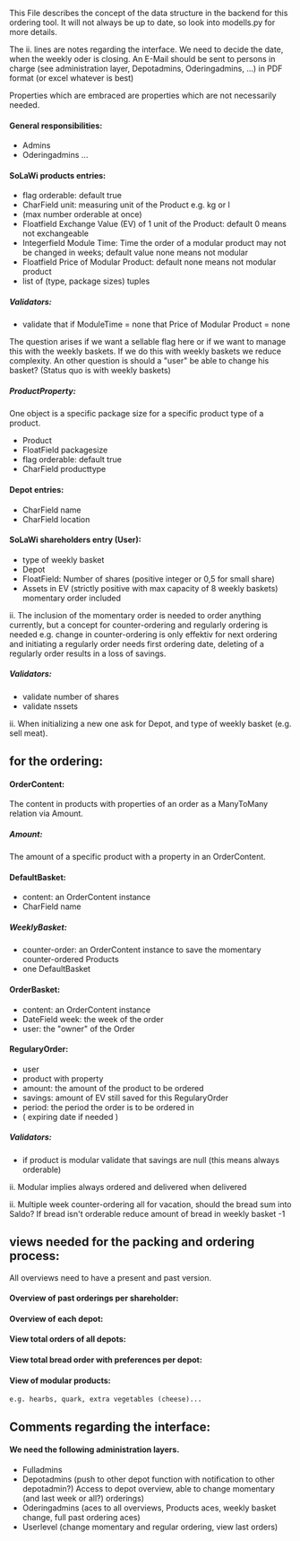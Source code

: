 This File describes the concept of the data structure in the backend for this ordering tool.
It will not always be up to date, so look into modells.py for more details.

The ii. lines are notes regarding the interface.
We need to decide the date, when the weekly oder is closing.
An E-Mail should be sent to persons in charge (see administration layer, Depotadmins, Oderingadmins, ...) in PDF format (or excel whatever is best)

Properties which are embraced are properties which are not necessarily needed.

#### General responsibilities:
- Admins
- Oderingadmins ...

#### SoLaWi products entries:
- flag orderable: default true
- CharField unit: measuring unit of the Product e.g. kg or l
- (max number orderable at once)
- Floatfield Exchange Value (EV) of 1 unit of the Product: default 0 means not exchangeable
- Integerfield Module Time: Time the order of a modular product may not be changed in weeks; default value none means not modular
- Floatfield Price of Modular Product: default none means not modular product
- list of (type, package sizes) tuples

##### Validators:
- validate that if ModuleTime = none that Price of Modular Product = none 

The question arises if we want a sellable flag here or if we want to manage this with the weekly baskets. If we do this with weekly baskets we reduce complexity. An other question is should a "user" be able to change his basket?  (Status quo is with weekly baskets)

##### ProductProperty:
One object is a specific package size for a specific product type of a product.

- Product
- FloatField packagesize
- flag orderable: default true
- CharField producttype

#### Depot entries:
- CharField name
- CharField location

#### SoLaWi shareholders entry (User):
- type of weekly basket
- Depot
- FloatField: Number of shares (positive integer or 0,5 for small share)
- Assets in EV (strictly positive with max capacity of 8 weekly baskets) momentary order included 

ii. The inclusion of the momentary order is needed to order anything currently, but a concept for counter-ordering and regularly ordering is needed e.g. change in counter-ordering is only effektiv for next ordering and initiating a regularly order needs first ordering date, deleting of a regularly order results in a loss of savings.

##### Validators:
- validate number of shares
- validate nssets

ii. When initializing a new one ask for Depot, and type of weekly basket (e.g. sell meat).
	
## for the ordering:

#### OrderContent:
The content in products with properties of an order as a ManyToMany relation via Amount.
##### Amount:
The amount of a specific product with a property in an OrderContent.

#### DefaultBasket:
- content: an OrderContent instance
- CharField name

##### WeeklyBasket:
- counter-order: an OrderContent instance to save the momentary counter-ordered Products
- one DefaultBasket

#### OrderBasket:
- content: an OrderContent instance
- DateField week: the week of the order
- user: the "owner" of the Order

#### RegularyOrder:
- user
- product with property
- amount: the amount of the product to be ordered
- savings: amount of EV still saved for this RegularyOrder
- period: the period the order is to be ordered in
- ( expiring date if needed )

##### Validators:
- if product is modular validate that savings are null (this means always orderable)

ii. Modular implies always ordered and delivered when delivered

ii. Multiple week counter-ordering all for vacation, should the bread sum into Saldo?
    If bread isn't orderable reduce amount of bread in weekly basket -1

## views needed for the packing and ordering process:
 All overviews need to have a present and past version.
#### Overview of past orderings per shareholder: 

#### Overview of each depot:

#### View total orders of all depots:

#### View total bread order with preferences per depot:

#### View of modular products:
	e.g. hearbs, quark, extra vegetables (cheese)...

## Comments regarding the interface:


#### We need the following administration layers.
- Fulladmins
- Depotadmins (push to other depot function with notification to other depotadmin?) Access to depot overview, able to change momentary (and last week or all?) orderings)
- Oderingadmins (aces to all overviews, Products aces, weekly basket change, full past ordering aces)
- Userlevel (change momentary and regular ordering, view last orders)

